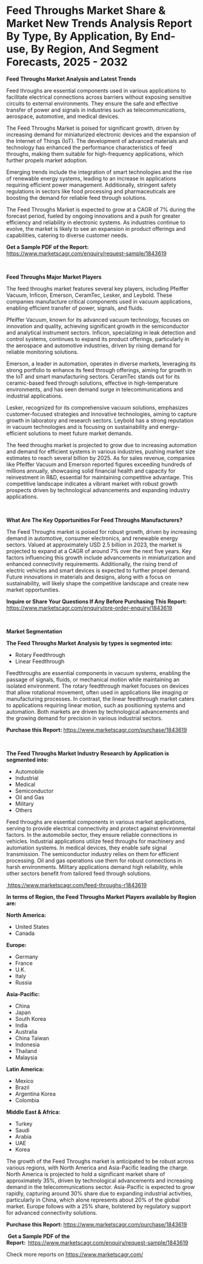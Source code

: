<p><h1>Feed Throughs Market Share & Market New Trends Analysis Report By Type, By Application, By End-use, By Region, And Segment Forecasts, 2025 - 2032</h1></p><p><strong>Feed Throughs Market Analysis and Latest Trends</strong></p>
<p><p>Feed throughs are essential components used in various applications to facilitate electrical connections across barriers without exposing sensitive circuits to external environments. They ensure the safe and effective transfer of power and signals in industries such as telecommunications, aerospace, automotive, and medical devices.</p><p>The Feed Throughs Market is poised for significant growth, driven by increasing demand for miniaturized electronic devices and the expansion of the Internet of Things (IoT). The development of advanced materials and technology has enhanced the performance characteristics of feed throughs, making them suitable for high-frequency applications, which further propels market adoption. </p><p>Emerging trends include the integration of smart technologies and the rise of renewable energy systems, leading to an increase in applications requiring efficient power management. Additionally, stringent safety regulations in sectors like food processing and pharmaceuticals are boosting the demand for reliable feed through solutions.</p><p>The Feed Throughs Market is expected to grow at a CAGR of 7% during the forecast period, fueled by ongoing innovations and a push for greater efficiency and reliability in electronic systems. As industries continue to evolve, the market is likely to see an expansion in product offerings and capabilities, catering to diverse customer needs.</p></p>
<p><strong>Get a Sample PDF of the Report:&nbsp;</strong> <a href="https://www.marketscagr.com/enquiry/request-sample/1843619?utm_campaign=3533&utm_medium=2&utm_source=Github&utm_content=ia&utm_term=11042025&utm_id=feed-throughs">https://www.marketscagr.com/enquiry/request-sample/1843619</a></p>
<p>&nbsp;</p>
<p><strong>Feed Throughs Major Market Players</strong></p>
<p><p>The feed throughs market features several key players, including Pfeiffer Vacuum, Inficon, Emerson, CeramTec, Lesker, and Leybold. These companies manufacture critical components used in vacuum applications, enabling efficient transfer of power, signals, and fluids.</p><p>Pfeiffer Vacuum, known for its advanced vacuum technology, focuses on innovation and quality, achieving significant growth in the semiconductor and analytical instrument sectors. Inficon, specializing in leak detection and control systems, continues to expand its product offerings, particularly in the aerospace and automotive industries, driven by rising demand for reliable monitoring solutions.</p><p>Emerson, a leader in automation, operates in diverse markets, leveraging its strong portfolio to enhance its feed through offerings, aiming for growth in the IoT and smart manufacturing sectors. CeramTec stands out for its ceramic-based feed through solutions, effective in high-temperature environments, and has seen demand surge in telecommunications and industrial applications.</p><p>Lesker, recognized for its comprehensive vacuum solutions, emphasizes customer-focused strategies and innovative technologies, aiming to capture growth in laboratory and research sectors. Leybold has a strong reputation in vacuum technologies and is focusing on sustainability and energy-efficient solutions to meet future market demands.</p><p>The feed throughs market is projected to grow due to increasing automation and demand for efficient systems in various industries, pushing market size estimates to reach several billion by 2025. As for sales revenue, companies like Pfeiffer Vacuum and Emerson reported figures exceeding hundreds of millions annually, showcasing solid financial health and capacity for reinvestment in R&D, essential for maintaining competitive advantage. This competitive landscape indicates a vibrant market with robust growth prospects driven by technological advancements and expanding industry applications.</p></p>
<p>&nbsp;</p>
<p><strong>What Are The Key Opportunities For Feed Throughs Manufacturers?</strong></p>
<p><p>The Feed Throughs market is poised for robust growth, driven by increasing demand in automotive, consumer electronics, and renewable energy sectors. Valued at approximately USD 2.5 billion in 2023, the market is projected to expand at a CAGR of around 7% over the next five years. Key factors influencing this growth include advancements in miniaturization and enhanced connectivity requirements. Additionally, the rising trend of electric vehicles and smart devices is expected to further propel demand. Future innovations in materials and designs, along with a focus on sustainability, will likely shape the competitive landscape and create new market opportunities.</p></p>
<p><strong>Inquire or Share Your Questions If Any Before Purchasing This Report:</strong> <a href="https://www.marketscagr.com/enquiry/pre-order-enquiry/1843619?utm_campaign=3533&utm_medium=2&utm_source=Github&utm_content=ia&utm_term=11042025&utm_id=feed-throughs">https://www.marketscagr.com/enquiry/pre-order-enquiry/1843619</a></p>
<p>&nbsp;</p>
<p><strong>Market Segmentation</strong></p>
<p><strong>The Feed Throughs Market Analysis by types is segmented into:</strong></p>
<p><ul><li>Rotary Feedthrough</li><li>Linear Feedthrough</li></ul></p>
<p><p>Feedthroughs are essential components in vacuum systems, enabling the passage of signals, fluids, or mechanical motion while maintaining an isolated environment. The rotary feedthrough market focuses on devices that allow rotational movement, often used in applications like imaging or manufacturing processes. In contrast, the linear feedthrough market caters to applications requiring linear motion, such as positioning systems and automation. Both markets are driven by technological advancements and the growing demand for precision in various industrial sectors.</p></p>
<p><strong>Purchase this Report:&nbsp;</strong><a href="https://www.marketscagr.com/purchase/1843619?utm_campaign=3533&utm_medium=2&utm_source=Github&utm_content=ia&utm_term=11042025&utm_id=feed-throughs">https://www.marketscagr.com/purchase/1843619</a></p>
<p>&nbsp;</p>
<p><strong>The Feed Throughs Market Industry Research by Application is segmented into:</strong></p>
<p><ul><li>Automobile</li><li>Industrial</li><li>Medical</li><li>Semiconductor</li><li>Oil and Gas</li><li>Military</li><li>Others</li></ul></p>
<p><p>Feed throughs are essential components in various market applications, serving to provide electrical connectivity and protect against environmental factors. In the automobile sector, they ensure reliable connections in vehicles. Industrial applications utilize feed throughs for machinery and automation systems. In medical devices, they enable safe signal transmission. The semiconductor industry relies on them for efficient processing. Oil and gas operations use them for robust connections in harsh environments. Military applications demand high reliability, while other sectors benefit from tailored feed through solutions.</p></p>
<p><a href="https://www.marketscagr.com/feed-throughs-r1843619?utm_campaign=3533&utm_medium=2&utm_source=Github&utm_content=ia&utm_term=11042025&utm_id=feed-throughs">&nbsp;https://www.marketscagr.com/feed-throughs-r1843619</a></p>
<p><strong>In terms of Region, the Feed Throughs Market Players available by Region are:</strong></p>
<p>
    <p> <strong> North America: </strong>
        <ul>
            <li>United States</li>
            <li>Canada</li>
        </ul>
        </p> 
    <p> <strong> Europe: </strong>
        <ul>
            <li>Germany</li>
            <li>France</li>
            <li>U.K.</li>
            <li>Italy</li>
            <li>Russia</li>
        </ul>
        </p> 
    <p> <strong> Asia-Pacific: </strong>
        <ul>
            <li>China</li>
            <li>Japan</li>
            <li>South Korea</li>
            <li>India</li>
            <li>Australia</li>
            <li>China Taiwan</li>
            <li>Indonesia</li>
            <li>Thailand</li>
            <li>Malaysia</li>
        </ul>
        </p> 
    <p> <strong> Latin America: </strong>
        <ul>
            <li>Mexico</li>
            <li>Brazil</li>
            <li>Argentina Korea</li>
            <li>Colombia</li>
        </ul>
        </p> 
    <p> <strong> Middle East & Africa: </strong>
        <ul>
            <li>Turkey</li>
            <li>Saudi</li>
            <li>Arabia</li>
            <li>UAE</li>
            <li>Korea</li>
        </ul>
    </p>
    </p>
<p><p>The growth of the Feed Throughs market is anticipated to be robust across various regions, with North America and Asia-Pacific leading the charge. North America is projected to hold a significant market share of approximately 35%, driven by technological advancements and increasing demand in the telecommunications sector. Asia-Pacific is expected to grow rapidly, capturing around 30% share due to expanding industrial activities, particularly in China, which alone represents about 20% of the global market. Europe follows with a 25% share, bolstered by regulatory support for advanced connectivity solutions.</p></p>
<p><strong>Purchase this Report: </strong><a href="https://www.marketscagr.com/purchase/1843619?utm_campaign=3533&utm_medium=2&utm_source=Github&utm_content=ia&utm_term=11042025&utm_id=feed-throughs">https://www.marketscagr.com/purchase/1843619</a></p>
<p>&nbsp;<strong>Get a Sample PDF of the Report:&nbsp;&nbsp;</strong><a href="https://www.marketscagr.com/enquiry/request-sample/1843619?utm_campaign=3533&utm_medium=2&utm_source=Github&utm_content=ia&utm_term=11042025&utm_id=feed-throughs">https://www.marketscagr.com/enquiry/request-sample/1843619</a></p>
<p><strong></strong></p>
<p>Check more reports on <a href="https://www.marketscagr.com/?utm_campaign=3533&utm_medium=2&utm_source=Github&utm_content=ia&utm_term=11042025&utm_id=feed-throughs">https://www.marketscagr.com/</a></p>